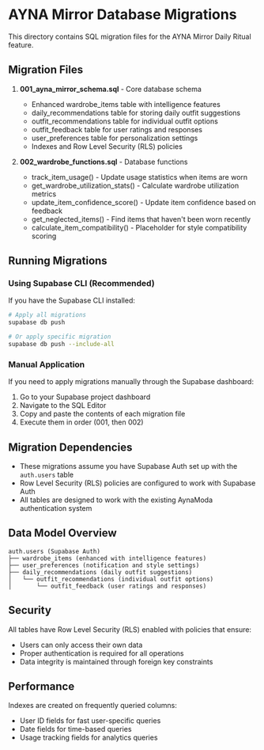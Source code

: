 # AYNA Mirror Database Migrations

This directory contains SQL migration files for the AYNA Mirror Daily Ritual feature.

## Migration Files

1. **001_ayna_mirror_schema.sql** - Core database schema
   - Enhanced wardrobe_items table with intelligence features
   - daily_recommendations table for storing daily outfit suggestions
   - outfit_recommendations table for individual outfit options
   - outfit_feedback table for user ratings and responses
   - user_preferences table for personalization settings
   - Indexes and Row Level Security (RLS) policies

2. **002_wardrobe_functions.sql** - Database functions
   - track_item_usage() - Update usage statistics when items are worn
   - get_wardrobe_utilization_stats() - Calculate wardrobe utilization metrics
   - update_item_confidence_score() - Update item confidence based on feedback
   - get_neglected_items() - Find items that haven't been worn recently
   - calculate_item_compatibility() - Placeholder for style compatibility scoring

## Running Migrations

### Using Supabase CLI (Recommended)

If you have the Supabase CLI installed:

```bash
# Apply all migrations
supabase db push

# Or apply specific migration
supabase db push --include-all
```

### Manual Application

If you need to apply migrations manually through the Supabase dashboard:

1. Go to your Supabase project dashboard
2. Navigate to the SQL Editor
3. Copy and paste the contents of each migration file
4. Execute them in order (001, then 002)

## Migration Dependencies

- These migrations assume you have Supabase Auth set up with the `auth.users` table
- Row Level Security (RLS) policies are configured to work with Supabase Auth
- All tables are designed to work with the existing AynaModa authentication system

## Data Model Overview

```
auth.users (Supabase Auth)
├── wardrobe_items (enhanced with intelligence features)
├── user_preferences (notification and style settings)
├── daily_recommendations (daily outfit suggestions)
│   └── outfit_recommendations (individual outfit options)
│       └── outfit_feedback (user ratings and responses)
```

## Security

All tables have Row Level Security (RLS) enabled with policies that ensure:

- Users can only access their own data
- Proper authentication is required for all operations
- Data integrity is maintained through foreign key constraints

## Performance

Indexes are created on frequently queried columns:

- User ID fields for fast user-specific queries
- Date fields for time-based queries
- Usage tracking fields for analytics queries
